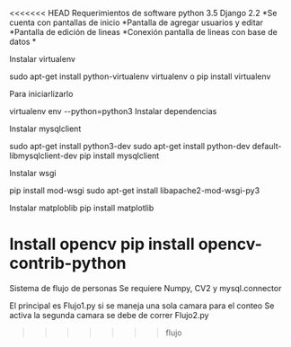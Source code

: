 <<<<<<< HEAD
Requerimientos de software
python 3.5
Django 2.2
*Se cuenta con pantallas de inicio
*Pantalla de agregar usuarios y editar
*Pantalla de edición de lineas
*Conexión pantalla de lineas con base de datos
*

Instalar virtualenv

sudo apt-get install python-virtualenv virtualenv
o
pip install virtualenv

Para iniciarlizarlo

virtualenv env --python=python3
Instalar dependencias

Instalar mysqlclient

sudo apt-get install python3-dev
sudo apt-get install python-dev default-libmysqlclient-dev
pip install mysqlclient

Instalar wsgi

pip install mod-wsgi
sudo apt-get install libapache2-mod-wsgi-py3

Instalar matploblib
pip install matplotlib

Install opencv
pip install opencv-contrib-python
=======
Sistema de flujo de personas
Se requiere Numpy, CV2 y mysql.connector

El principal es Flujo1.py si se maneja una sola camara para el conteo
Se activa la segunda camara se debe de correr Flujo2.py

>>>>>>> flujo
